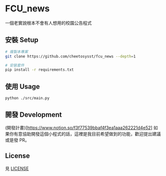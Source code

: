 # FCU_news
一個老實說根本不會有人想用的校園公告程式

## 安裝 Setup
```sh
# 複製本專案
git clone https://github.com/cheetosysst/fcu_news --depth=1

# 安裝套件
pip install -r requirements.txt
```

## 使用 Usage
```sh
python ./src/main.py
```

## 開發 Development
(開發計畫)[https://www.notion.so/f3f77539bbaf4f3ea1aaa262221d4e52]
如果你有意協助開發這個小程式的話，這裡是我目前希望做到的功能，歡迎提出建議或是發 PR。

## License
見 [LICENSE](LICENSE)